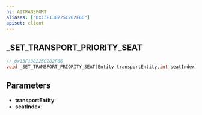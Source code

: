 ```yaml
---
ns: AITRANSPORT
aliases: ["0x13F138225C202F66"]
apiset: client
---
```

## _SET_TRANSPORT_PRIORITY_SEAT

```c
// 0x13F138225C202F66
void _SET_TRANSPORT_PRIORITY_SEAT(Entity transportEntity,int seatIndex);
```


## Parameters
* **transportEntity**:
* **seatIndex**:



